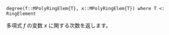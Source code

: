 ```
degree(f::MPolyRingElem{T}, x::MPolyRingElem{T}) where T <: RingElement
```

多項式 $f$ の変数 $x$ に関する次数を返します。
